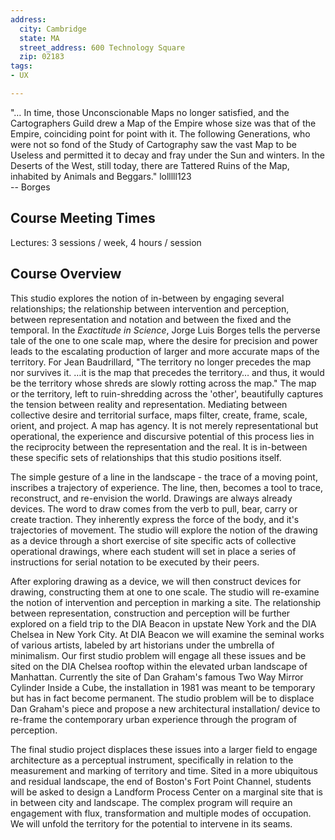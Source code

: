 ```yaml
---
address:
  city: Cambridge
  state: MA
  street_address: 600 Technology Square
  zip: 02183
tags:
- UX

---
```

"… In time, those Unconscionable Maps no longer satisfied, and the Cartographers Guild drew a Map of the Empire whose size was that of the Empire, coinciding point for point with it. The following Generations, who were not so fond of the Study of Cartography saw the vast Map to be Useless and permitted it to decay and fray under the Sun and winters. In the Deserts of the West, still today, there are Tattered Ruins of the Map, inhabited by Animals and Beggars." lolllll123  
\-- Borges

## Course Meeting Times

Lectures: 3 sessions / week, 4 hours / session

## Course Overview

This studio explores the notion of in-between by engaging several relationships; the relationship between intervention and perception, between representation and notation and between the fixed and the temporal. In the _Exactitude in Science_, Jorge Luis Borges tells the perverse tale of the one to one scale map, where the desire for precision and power leads to the escalating production of larger and more accurate maps of the territory. For Jean Baudrillard, "The territory no longer precedes the map nor survives it. …it is the map that precedes the territory… and thus, it would be the territory whose shreds are slowly rotting across the map." The map or the territory, left to ruin-shredding across the 'other', beautifully captures the tension between reality and representation. Mediating between collective desire and territorial surface, maps filter, create, frame, scale, orient, and project. A map has agency. It is not merely representational but operational, the experience and discursive potential of this process lies in the reciprocity between the representation and the real. It is in-between these specific sets of relationships that this studio positions itself.

The simple gesture of a line in the landscape - the trace of a moving point, inscribes a trajectory of experience. The line, then, becomes a tool to trace, reconstruct, and re-envision the world. Drawings are always already devices. The word to draw comes from the verb to pull, bear, carry or create traction. They inherently express the force of the body, and it's trajectories of movement. The studio will explore the notion of the drawing as a device through a short exercise of site specific acts of collective operational drawings, where each student will set in place a series of instructions for serial notation to be executed by their peers.

After exploring drawing as a device, we will then construct devices for drawing, constructing them at one to one scale. The studio will re-examine the notion of intervention and perception in marking a site. The relationship between representation, construction and perception will be further explored on a field trip to the DIA Beacon in upstate New York and the DIA Chelsea in New York City. At DIA Beacon we will examine the seminal works of various artists, labeled by art historians under the umbrella of minimalism. Our first studio problem will engage all these issues and be sited on the DIA Chelsea rooftop within the elevated urban landscape of Manhattan. Currently the site of Dan Graham's famous Two Way Mirror Cylinder Inside a Cube, the installation in 1981 was meant to be temporary but has in fact become permanent. The studio problem will be to displace Dan Graham's piece and propose a new architectural installation/ device to re-frame the contemporary urban experience through the program of perception.

The final studio project displaces these issues into a larger field to engage architecture as a perceptual instrument, specifically in relation to the measurement and marking of territory and time. Sited in a more ubiquitous and residual landscape, the end of Boston's Fort Point Channel, students will be asked to design a Landform Process Center on a marginal site that is in between city and landscape. The complex program will require an engagement with flux, transformation and multiple modes of occupation. We will unfold the territory for the potential to intervene in its seams.